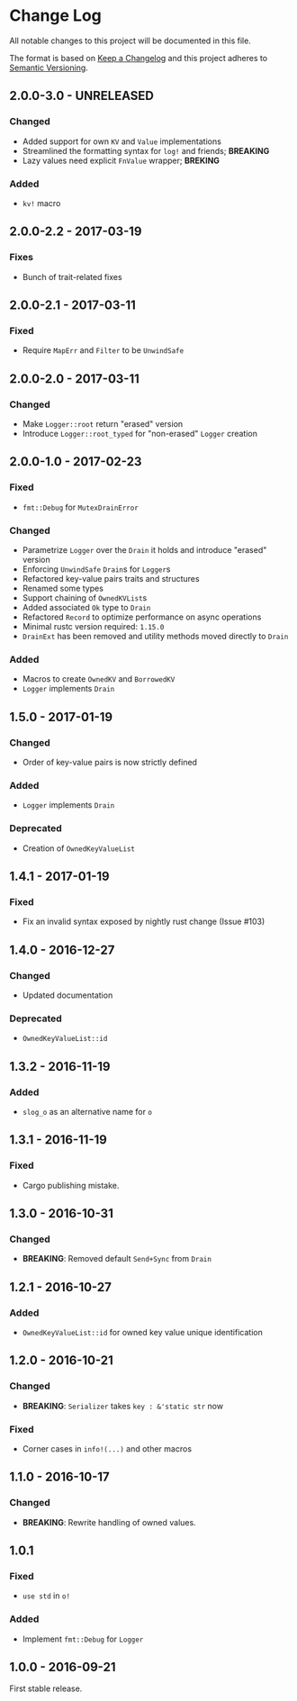 # Change Log
All notable changes to this project will be documented in this file.

The format is based on [Keep a Changelog](http://keepachangelog.com/)
and this project adheres to [Semantic Versioning](http://semver.org/).

## 2.0.0-3.0 - UNRELEASED
### Changed

* Added support for own `KV` and `Value` implementations
* Streamlined the formatting syntax for `log!` and friends; **BREAKING**
* Lazy values need explicit `FnValue` wrapper; **BREKING**

### Added

* `kv!` macro

## 2.0.0-2.2 - 2017-03-19
### Fixes

* Bunch of trait-related fixes

## 2.0.0-2.1 - 2017-03-11
### Fixed

* Require `MapErr` and `Filter` to be `UnwindSafe`

## 2.0.0-2.0 - 2017-03-11
### Changed

* Make `Logger::root` return "erased" version
* Introduce `Logger::root_typed` for "non-erased" `Logger` creation

## 2.0.0-1.0 - 2017-02-23

### Fixed

* `fmt::Debug` for `MutexDrainError`

### Changed
* Parametrize `Logger` over the `Drain` it holds and introduce "erased" version
* Enforcing `UnwindSafe` `Drain`s for `Logger`s
* Refactored key-value pairs traits and structures
* Renamed some types
* Support chaining of `OwnedKVList`s
* Added associated `Ok` type to `Drain`
* Refactored `Record` to optimize performance on async
  operations
* Minimal rustc version required: `1.15.0`
* `DrainExt` has been removed and utility methods moved directly to `Drain`

### Added

* Macros to create `OwnedKV` and `BorrowedKV`
* `Logger` implements `Drain`

## 1.5.0 - 2017-01-19
### Changed

* Order of key-value pairs is now strictly defined

### Added

* `Logger` implements `Drain`

### Deprecated

* Creation of `OwnedKeyValueList`

## 1.4.1 - 2017-01-19
### Fixed

* Fix an invalid syntax exposed by nightly rust change (Issue #103)

## 1.4.0 - 2016-12-27
### Changed

* Updated documentation

### Deprecated

* `OwnedKeyValueList::id`

## 1.3.2 - 2016-11-19
### Added

* `slog_o` as an alternative name for `o`

## 1.3.1 - 2016-11-19
### Fixed

* Cargo publishing mistake.

## 1.3.0 - 2016-10-31
### Changed

* **BREAKING**: Removed default `Send+Sync` from `Drain`

## 1.2.1 - 2016-10-27
### Added

* `OwnedKeyValueList::id` for owned key value unique identification

## 1.2.0 - 2016-10-21
### Changed

* **BREAKING**: `Serializer` takes `key : &'static str` now

### Fixed

* Corner cases in `info!(...)` and other macros

## 1.1.0 - 2016-10-17
### Changed

* **BREAKING**: Rewrite handling of owned values.

## 1.0.1
### Fixed

* `use std` in `o!`

### Added

* Implement `fmt::Debug` for `Logger`

## 1.0.0 - 2016-09-21

First stable release.
